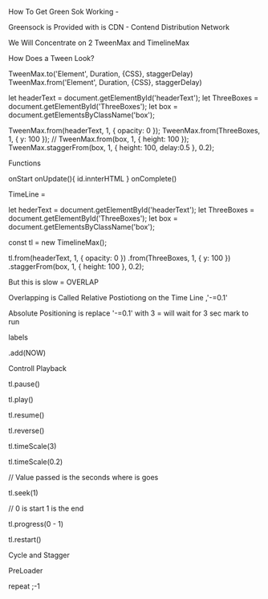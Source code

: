 <!--
What is Greensock and how to usr CDN
  How To taget an Elemet in the dom
  Wright Simple TweenMax Selector
Dif To and From

Stagger
call Back
Time Line
Struncture Simple TimeLine
Overlap TimeLine Animations
Adding Lablel
And RElitive Positions
Show A preLoader
 -->

How To Get Green Sok Working -

Greensock is Provided with is CDN - Contend Distribution Network

We Will Concentrate on 2 TweenMax and TimelineMax

How Does a Tween Look?

TweenMax.to('Element', Duration, {CSS}, staggerDelay)
TweenMax.from('Element', Duration, {CSS}, staggerDelay)

let headerText = document.getElementById('headerText');
let ThreeBoxes = document.getElementById('ThreeBoxes');
let box = document.getElementsByClassName('box');

TweenMax.from(headerText, 1, { opacity: 0 });
TweenMax.from(ThreeBoxes, 1, { y: 100 });
// TweenMax.from(box, 1, { height: 100 });
TweenMax.staggerFrom(box, 1, { height: 100, delay:0.5 }, 0.2);

Functions

onStart
onUpdate(){
id.innterHTML
}
onComplete()

TimeLine =

let hederText = document.getElementById('headerText');
let ThreeBoxes = document.getElementById('ThreeBoxes');
let box = document.getElementsByClassName('box');

const tl = new TimelineMax();

tl.from(headerText, 1, { opacity: 0 })
.from(ThreeBoxes, 1, { y: 100 })
.staggerFrom(box, 1, { height: 100 }, 0.2);

But this is slow = OVERLAP

Overlapping is Called Relative Postiotiong on the Time Line
,'-=0.1'

Absolute Positioning is replace '-=0.1' with 3 = will wait for 3 sec mark to run

labels

.add(NOW)

Controll Playback

tl.pause()

tl.play()

tl.resume()

tl.reverse()

tl.timeScale(3)

tl.timeScale(0.2)

// Value passed is the seconds where is goes

tl.seek(1)

// 0 is start 1 is the end

tl.progress(0 - 1)

tl.restart()

Cycle and Stagger

PreLoader

repeat ;-1
